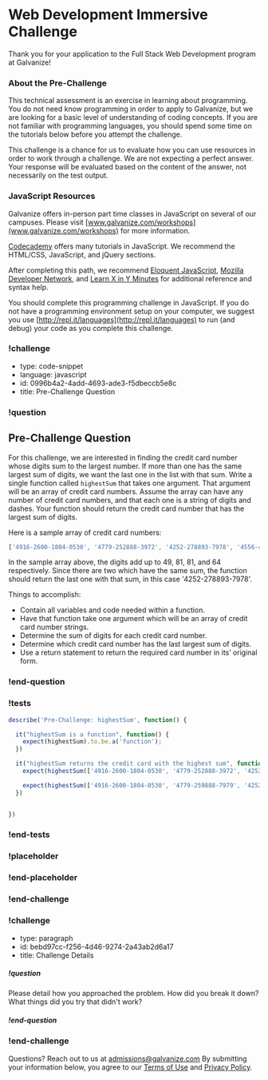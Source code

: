 # Web Development Immersive Challenge

Thank you for your application to the Full Stack Web Development program at Galvanize!

### About the Pre-Challenge

This technical assessment is an exercise in learning about programming. You do not need know programming in order to apply to Galvanize, but we are looking for a basic level of understanding of coding concepts. If you are not familiar with programming languages, you should spend some time on the tutorials below before you attempt the challenge.

This challenge is a chance for us to evaluate how you can use resources in order to work through a challenge.  We are not expecting a perfect answer. Your response will be evaluated based on the content of the answer, not necessarily on the test output.

### JavaScript Resources

Galvanize offers in-person part time classes in JavaScript on several of our campuses. Please visit [www.galvanize.com/workshops](www.galvanize.com/workshops) for more information.

[Codecademy](https://www.codecademy.com/) offers many tutorials in JavaScript. We recommend the HTML/CSS, JavaScript, and jQuery sections.

After completing this path, we recommend [Eloquent JavaScript](http://eloquentjavascript.net/), [Mozilla Developer Network](https://developer.mozilla.org/en-US/docs/Web/JavaScript), and [Learn X in Y Minutes](https://learnxinyminutes.com/docs/javascript/) for additional reference and syntax help.

You should complete this programming challenge in JavaScript. If you do not have a programming environment setup on your computer, we suggest you use [http://repl.it/languages](http://repl.it/languages) to run (and debug) your code as you complete this challenge.


### !challenge

* type: code-snippet
* language: javascript
* id: 0996b4a2-4add-4693-ade3-f5dbeccb5e8c
* title: Pre-Challenge Question

### !question

## Pre-Challenge Question

For this challenge, we are interested in finding the credit card number whose digits sum to the largest number. If more than one has the same largest sum of digits, we want the last one in the list with that sum.
Write a single function called `highestSum` that takes one argument. That argument will be an array of credit card numbers. Assume the array can have any number of credit card numbers, and that each one is a string of digits and dashes. Your function should return the credit card number that has the largest sum of digits.

Here is a sample array of credit card numbers:
```js
['4916-2600-1804-0530', '4779-252888-3972', '4252-278893-7978', '4556-4242-9283-2260']
```

In the sample array above, the digits add up to 49, 81, 81, and 64 respectively. Since there are two which have the same sum, the function should return the last one with that sum, in this case '4252-278893-7978'.

Things to accomplish:

* Contain all variables and code needed within a function.
* Have that function take one argument which will be an array of credit card number strings.
* Determine the sum of digits for each credit card number.
* Determine which credit card number has the last largest sum of digits.
* Use a return statement to return the required card number in its’ original form.

### !end-question

### !tests

```js
describe('Pre-Challenge: highestSum', function() {

  it("highestSum is a function", function() {
    expect(highestSum).to.be.a('function');
  })

  it("highestSum returns the credit card with the highest sum", function() {
    expect(highestSum(['4916-2600-1804-0530', '4779-252888-3972', '4252-278893-7978', '4556-4242-9283-2260'])).to.eq('4252-278893-7978');

    expect(highestSum(['4916-2600-1804-0530', '4779-259888-7979', '4252-278893-7978', '4556-4242-9283-2260'])).to.eq('4779-259888-7979');
  })


})
```
### !end-tests

### !placeholder

### !end-placeholder

### !end-challenge

### !challenge

* type: paragraph
* id: bebd97cc-f256-4d46-9274-2a43ab2d6a17
* title: Challenge Details

##### !question

Please detail how you approached the problem. How did you break it down? What things did you try that didn't work?

##### !end-question

### !end-challenge

Questions? Reach out to us at [admissions@galvanize.com](mailto:admissions@galvanize.com)
By submitting your information below, you agree to our [Terms of Use](http://www.galvanize.com/terms-of-use/) and [Privacy Policy](http://www.galvanize.com/privacy/).

